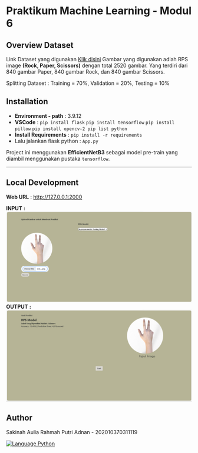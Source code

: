 # **Praktikum Machine Learning - Modul 6**


## Overview Dataset

Link Dataset yang digunakan [Klik disini](https://drive.google.com/drive/folders/1h-8wJMq_bLZSJT0OxXpnYVPcyRQnstkX?usp=sharing) Gambar yang digunakan adlah RPS image **(Rock, Paper, Scissors)** dengan total 2520 gambar. Yang terdiri dari 840 gambar Paper, 840 gambar Rock, dan 840 gambar Scissors. 

Splitting Dataset : Training = 70%, Validation = 20%, Testing = 10%


## Installation

* **Environment - path** : 3.9.12
* **VSCode** : `pip install flask` `pip install tensorflow` `pip install pillow` `pip install opencv-2 pip list python`
* **Install Requirements** : `pip install -r requirements`
* Lalu jalankan flask python : `App.py`

Project ini menggunakan **EfficientNetB3** sebagai model pre-train yang diambil menggunakan pustaka `tensorflow`.


---

## Local Development

**Web URL** : http://127.0.0.1:2000

**INPUT** **:** ![Image](Dev/Dev_Input.png)
**OUTPUT** **:** ![Image](Dev/Dev_Output.png)

## Author
Sakinah Aulia Rahmah Putri Adnan - 202010370311119

<a href="https://github.com/anuraghazra/github-readme-stats/actions">
  <img alt="Language Python" src="https://img.shields.io/badge/Language-Python-blue" />
</a>
